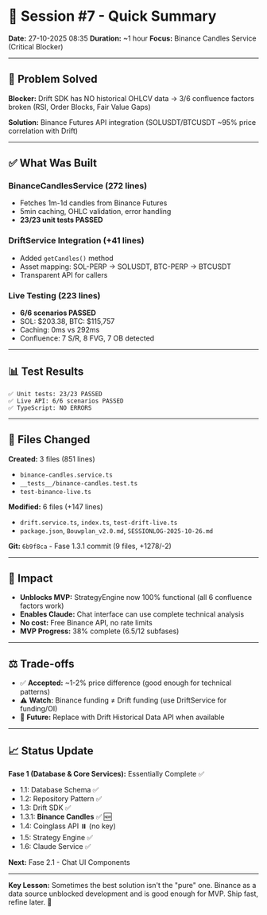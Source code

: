 # 🚀 Session #7 - Quick Summary
**Date:** 27-10-2025 08:35
**Duration:** ~1 hour
**Focus:** Binance Candles Service (Critical Blocker)

---

## 🎯 Problem Solved
**Blocker:** Drift SDK has NO historical OHLCV data → 3/6 confluence factors broken (RSI, Order Blocks, Fair Value Gaps)

**Solution:** Binance Futures API integration (SOLUSDT/BTCUSDT ~95% price correlation with Drift)

---

## ✅ What Was Built

### BinanceCandlesService (272 lines)
- Fetches 1m-1d candles from Binance Futures
- 5min caching, OHLC validation, error handling
- **23/23 unit tests PASSED**

### DriftService Integration (+41 lines)
- Added `getCandles()` method
- Asset mapping: SOL-PERP → SOLUSDT, BTC-PERP → BTCUSDT
- Transparent API for callers

### Live Testing (223 lines)
- **6/6 scenarios PASSED**
- SOL: $203.38, BTC: $115,757
- Caching: 0ms vs 292ms
- Confluence: 7 S/R, 8 FVG, 7 OB detected

---

## 📊 Test Results
```
✅ Unit tests: 23/23 PASSED
✅ Live API: 6/6 scenarios PASSED
✅ TypeScript: NO ERRORS
```

---

## 📁 Files Changed
**Created:** 3 files (851 lines)
- `binance-candles.service.ts`
- `__tests__/binance-candles.test.ts`
- `test-binance-live.ts`

**Modified:** 6 files (+147 lines)
- `drift.service.ts`, `index.ts`, `test-drift-live.ts`
- `package.json`, `Bouwplan_v2.0.md`, `SESSIONLOG-2025-10-26.md`

**Git:** `6b9f8ca` - Fase 1.3.1 commit (9 files, +1278/-2)

---

## 🎉 Impact
- **Unblocks MVP:** StrategyEngine now 100% functional (all 6 confluence factors work)
- **Enables Claude:** Chat interface can use complete technical analysis
- **No cost:** Free Binance API, no rate limits
- **MVP Progress:** 38% complete (6.5/12 subfases)

---

## ⚖️ Trade-offs
- ✅ **Accepted:** ~1-2% price difference (good enough for technical patterns)
- ⚠️ **Watch:** Binance funding ≠ Drift funding (use DriftService for funding/OI)
- 🔮 **Future:** Replace with Drift Historical Data API when available

---

## 📈 Status Update
**Fase 1 (Database & Core Services):** Essentially Complete ✅
- 1.1: Database Schema ✅
- 1.2: Repository Pattern ✅
- 1.3: Drift SDK ✅
- 1.3.1: **Binance Candles** ✅ 🆕
- 1.4: Coinglass API ⏸️ (no key)
- 1.5: Strategy Engine ✅
- 1.6: Claude Service ✅

**Next:** Fase 2.1 - Chat UI Components

---

**Key Lesson:** Sometimes the best solution isn't the "pure" one. Binance as a data source unblocked development and is good enough for MVP. Ship fast, refine later. 🚀
